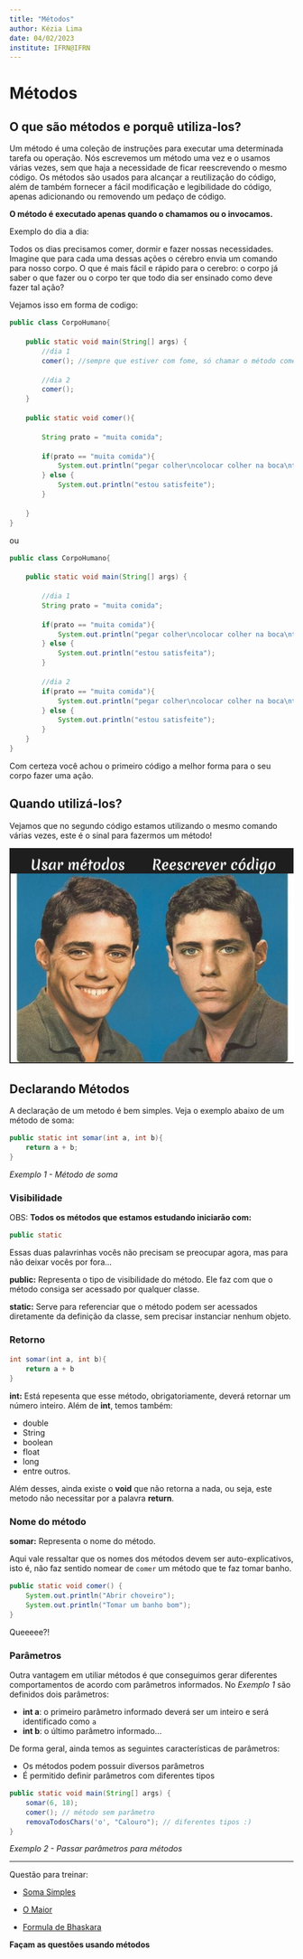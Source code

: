 ```yaml
---
title: "Métodos"
author: Kézia Lima
date: 04/02/2023
institute: IFRN@IFRN
---
```


# Métodos

## O que são métodos e porquê utiliza-los?

Um método é uma coleção de instruções para executar uma determinada tarefa ou operação. Nós escrevemos um método uma vez e o usamos várias vezes, sem que haja a necessidade de ficar reescrevendo o mesmo código. Os métodos são usados para alcançar a reutilização do código, além de também fornecer a fácil modificação e legibilidade do código, apenas adicionando ou removendo um pedaço de código.

**O método é executado apenas quando o chamamos ou o invocamos.**

Exemplo do dia a dia: 

Todos os dias precisamos comer, dormir e fazer nossas necessidades.
Imagine que para cada uma dessas ações o cérebro envia um comando para nosso corpo. O que é mais fácil e rápido para o cerebro: o corpo já saber o que fazer ou o corpo ter que todo dia ser ensinado como deve fazer tal ação?

Vejamos isso em forma de codigo: 
```java
public class CorpoHumano{

	public static void main(String[] args) {
        //dia 1
	    comer(); //sempre que estiver com fome, só chamar o método comer() e nele já vai conter como comer

        //dia 2
        comer();
	}

	public static void comer(){
	    
	    String prato = "muita comida";
	    
	    if(prato == "muita comida"){
	        System.out.println("pegar colher\ncolocar colher na boca\ntirar colher da boca\npegar mais comida");
	    } else {
	        System.out.println("estou satisfeite");
	    }
	   
	}
}
```

ou 

```java
public class CorpoHumano{

	public static void main(String[] args) {

        //dia 1
	    String prato = "muita comida";
	    
	    if(prato == "muita comida"){
	        System.out.println("pegar colher\ncolocar colher na boca\ntirar colher da boca\npegar mais comida");
	    } else {
	        System.out.println("estou satisfeita");
	    }

	    //dia 2
	    if(prato == "muita comida"){
	        System.out.println("pegar colher\ncolocar colher na boca\ntirar colher da boca\npegar mais comida");
	    } else {
	        System.out.println("estou satisfeite");
	    }
    }
}
```

Com certeza você achou o primeiro código a melhor forma para o seu corpo fazer uma ação.


## Quando utilizá-los?

Vejamos que no segundo código estamos utilizando o mesmo comando várias vezes, este é o sinal para fazermos um método!

![](image.png)


## Declarando Métodos


A declaração de um metodo é bem simples.
Veja o exemplo abaixo de um método de soma: 

```java
public static int somar(int a, int b){
    return a + b;
}
```
*Exemplo 1 - Método de soma*

### Visibilidade

OBS: **Todos os métodos que estamos estudando iniciarão com:**

```java
public static
```

Essas duas palavrinhas vocês não precisam se preocupar agora, mas para não deixar vocês por fora...

**public:** Representa o tipo de visibilidade do método. Ele faz com que o método consiga ser acessado por qualquer classe.

**static:** Serve para referenciar que o método podem ser acessados diretamente da definição da classe, sem precisar instanciar nenhum objeto.

### Retorno 

```java
int somar(int a, int b){
    return a + b
}
```
**int:** Está repesenta que esse método, obrigatoriamente, deverá retornar um número inteiro.
Além de **int**, temos também:

* double
* String
* boolean
* float
* long
* entre outros. 

Além desses, ainda existe o **void** que não retorna a nada, ou seja, este metodo não necessitar por a palavra **return**.


### Nome do método

**somar:** Representa o nome do método.

Aqui vale ressaltar que os nomes dos métodos devem ser auto-explicativos, isto é, não faz sentido nomear de `comer` um método que te faz tomar banho.

```java
public static void comer() {
	System.out.println("Abrir choveiro");
	System.out.println("Tomar um banho bom");
}
```
Queeeee?!

### Parâmetros

Outra vantagem em utiliar métodos é que conseguimos gerar diferentes comportamentos de acordo com parâmetros informados. No *Exemplo 1* são definidos dois parâmetros:

- **int a**: o primeiro parâmetro informado deverá ser um inteiro e será identificado como `a`
- **int b**: o último parâmetro informado...

De forma geral, ainda temos as seguintes características de parâmetros:

- Os métodos podem possuir diversos parâmetros
- É permitido definir parâmetros com diferentes tipos

```java
public static void main(String[] args) {
	somar(6, 18);
	comer(); // método sem parâmetro
	removaTodosChars('o', "Calouro"); // diferentes tipos :)
}
```
*Exemplo 2 - Passar parâmetros para métodos*

____

Questão para treinar:

* [Soma Simples](https://www.beecrowd.com.br/judge/pt/problems/view/1003)

* [O Maior](https://www.beecrowd.com.br/judge/pt/problems/view/1013)

* [Formula de Bhaskara](https://www.beecrowd.com.br/judge/pt/problems/view/1036)

**Façam as questões usando métodos**